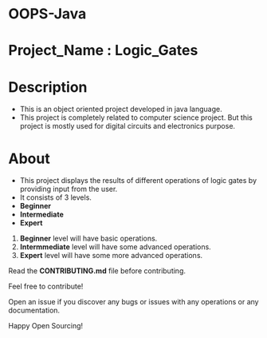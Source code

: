 # OOPS-Java

# Project_Name : Logic_Gates

# Description
- This is an object oriented project developed in java language.
- This project is completely related to computer science project. But this project is mostly used for digital circuits and electronics purpose.


# About
- This project displays the results of different operations of logic gates by providing input from the user.
- It consists of 3 levels.
- **Beginner**
- **Intermediate**
- **Expert**

1. **Beginner** level will have basic operations.
2. **Intermmediate** level will have some advanced operations.
3. **Expert** level will have some more advanced operations.

Read the **CONTRIBUTING.md** file before contributing.

Feel free to contribute!

Open an issue if you discover any bugs or issues with any operations or any documentation.

Happy Open Sourcing!

